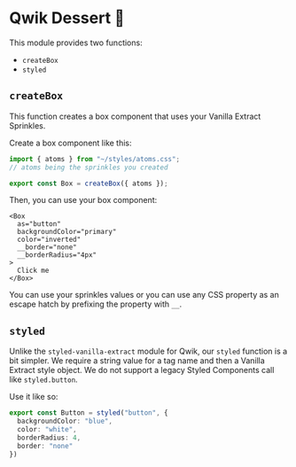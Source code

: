 # Qwik Dessert 🍰

This module provides two functions:

- `createBox`
- `styled`

## `createBox`

This function creates a box component that uses your Vanilla Extract Sprinkles.

Create a box component like this:

```ts
import { atoms } from "~/styles/atoms.css";
// atoms being the sprinkles you created

export const Box = createBox({ atoms });
```

Then, you can use your box component:

```tsx
<Box
  as="button"
  backgroundColor="primary"
  color="inverted"
  __border="none"
  __borderRadius="4px"
>
  Click me
</Box>
```

You can use your sprinkles values or you can use any CSS property as an escape hatch by prefixing the property with `__`.

## `styled`

Unlike the `styled-vanilla-extract` module for Qwik, our `styled` function is a bit simpler. We require a string value for a tag name and then a Vanilla Extract style object. We do not support a legacy Styled Components call like `styled.button`.

Use it like so:

```ts
export const Button = styled("button", {
  backgroundColor: "blue",
  color: "white",
  borderRadius: 4,
  border: "none"
})
```
